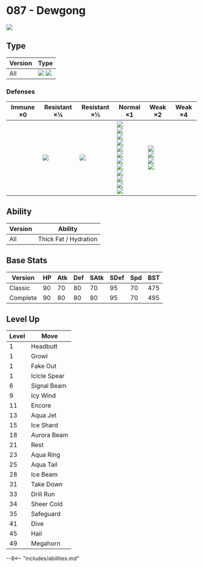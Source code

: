 # 087 - Dewgong
![][087]

## Type

Version | Type
---     | ---
All     | ![][water]  ![][ice]

### Defenses

Immune ×0 | Resistant ×¼ | Resistant ×½   | Normal ×1                                                                                                                                                                   | Weak ×2                                                       | Weak ×4
---       | ---          | ---            | ---                                                                                                                                                                         | ---                                                           | ---
&nbsp;    | ![][ice]<br> | ![][water]<br> | ![][normal]<br>![][flying]<br>![][poison]<br>![][ground]<br>![][bug]<br>![][ghost]<br>![][steel]<br>![][fire]<br>![][psychic]<br>![][dragon]<br>![][dark]<br>![][fairy]<br> | ![][fighting]<br>![][rock]<br>![][grass]<br>![][electric]<br> | &nbsp;

## Ability

Version | Ability
---     | ---
All     | Thick Fat / Hydration

## Base Stats

Version  | HP  | Atk | Def | SAtk | SDef | Spd | BST
---      | --- | --- | --- | ---  | ---  | --- | ---
Classic  | 90  | 70  | 80  | 70   | 95   | 70  | 475
Complete | 90  | 80  | 80  | 80   | 95   | 70  | 495

## Level Up

Level | Move
---   | ---
1     | Headbutt
1     | Growl
1     | Fake Out
1     | Icicle Spear
6     | Signal Beam
9     | Icy Wind
11    | Encore
13    | Aqua Jet
15    | Ice Shard
18    | Aurora Beam
21    | Rest
23    | Aqua Ring
25    | Aqua Tail
28    | Ice Beam
31    | Take Down
33    | Drill Run
34    | Sheer Cold
35    | Safeguard
41    | Dive
45    | Hail
49    | Megahorn


--8<-- "includes/abilities.md"

[087]: ../img/pokemon/087.png
[normal]: ../img/types/normal.png
[fire]: ../img/types/fire.png
[fighting]: ../img/types/fighting.png
[water]: ../img/types/water.png
[flying]: ../img/types/flying.png
[grass]: ../img/types/grass.png
[poison]: ../img/types/poison.png
[electric]: ../img/types/electric.png
[ground]: ../img/types/ground.png
[psychic]: ../img/types/psychic.png
[rock]: ../img/types/rock.png
[ice]: ../img/types/ice.png
[bug]: ../img/types/bug.png
[dragon]: ../img/types/dragon.png
[ghost]: ../img/types/ghost.png
[dark]: ../img/types/dark.png
[steel]: ../img/types/steel.png
[fairy]: ../img/types/fairy.png
